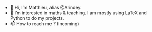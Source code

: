 - 👋 Hi, I’m Matthieu, alias @Arindey. 
- 👀 I’m interested in maths & teaching. I am mostly using LaTeX and Python to do my projects. 
- 📫 How to reach me *?* (Incoming)

<!---
Arindey/Arindey is a ✨ special ✨ repository because its `README.md` (this file) appears on your GitHub profile.
You can click the Preview link to take a look at your changes.
--->
